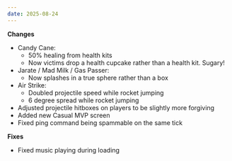 ```yaml
---
date: 2025-08-24
---
```


**Changes**

* Candy Cane:
  * 50% healing from health kits
  * Now victims drop a health cupcake rather than a health kit. Sugary!
* Jarate / Mad Milk / Gas Passer:
  * Now splashes in a true sphere rather than a box
* Air Strike:
  * Doubled projectile speed while rocket jumping
  * 6 degree spread while rocket jumping
* Adjusted projectile hitboxes on players to be slightly more forgiving
* Added new Casual MVP screen
* Fixed ping command being spammable on the same tick

**Fixes**

* Fixed music playing during loading
